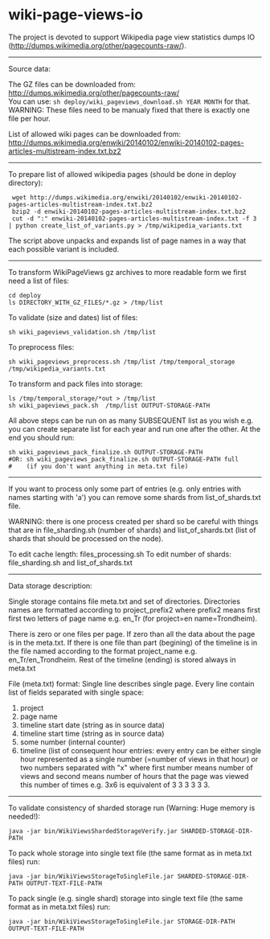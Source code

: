 wiki-page-views-io
==================

The project is devoted to support Wikipedia page view statistics dumps IO 
(http://dumps.wikimedia.org/other/pagecounts-raw/). 

-----------------------------------------------------------------------------------------------------------------

Source data:

The GZ files can be downloaded from:
    http://dumps.wikimedia.org/other/pagecounts-raw/    
You can use: `sh deploy/wiki_pageviews_download.sh YEAR MONTH` for that.
WARNING: These files need to be manualy fixed that there is exactly one file per hour.

List of allowed wiki pages can be downloaded from:
    http://dumps.wikimedia.org/enwiki/20140102/enwiki-20140102-pages-articles-multistream-index.txt.bz2

-----------------------------------------------------------------------------------------------------------------

To prepare list of allowed wikipedia pages (should be done in deploy directory):

     wget http://dumps.wikimedia.org/enwiki/20140102/enwiki-20140102-pages-articles-multistream-index.txt.bz2
     bzip2 -d enwiki-20140102-pages-articles-multistream-index.txt.bz2
     cut -d ":" enwiki-20140102-pages-articles-multistream-index.txt -f 3 | python create_list_of_variants.py > /tmp/wikipedia_variants.txt

The script above unpacks and expands list of page names in a way that each possible variant is included.

-----------------------------------------------------------------------------------------------------------------

To transform WikiPageViews gz archives to more readable form we first need a list of files:

    cd deploy
    ls DIRECTORY_WITH_GZ_FILES/*.gz > /tmp/list

To validate (size and dates) list of files:

    sh wiki_pageviews_validation.sh /tmp/list

To preprocess files:

    sh wiki_pageviews_preprocess.sh /tmp/list /tmp/temporal_storage /tmp/wikipedia_variants.txt

To transform and pack files into storage:

    ls /tmp/temporal_storage/*out > /tmp/list
    sh wiki_pageviews_pack.sh  /tmp/list OUTPUT-STORAGE-PATH

All above steps can be run on as many SUBSEQUENT list as you wish e.g. you can create separate list for each year
and run one after the other.
At the end you should run:

    sh wiki_pageviews_pack_finalize.sh OUTPUT-STORAGE-PATH
    #OR: sh wiki_pageviews_pack_finalize.sh OUTPUT-STORAGE-PATH full 
    #    (if you don't want anything in meta.txt file)

-----------------------------------------------------------------------------------------------------------------

If you want to process only some part of entries (e.g. only entries with names starting with 'a')
you can remove some shards from list_of_shards.txt file. 

WARNING: there is one process created per shard so be careful with things that are in 
file_sharding.sh (number of shards) and list_of_shards.txt (list of shards that should be processed on the node). 

To edit cache length: files_processing.sh
To edit number of shards: file_sharding.sh and list_of_shards.txt

-----------------------------------------------------------------------------------------------------------------

Data storage description:

Single storage contains file meta.txt and set of directories. 
Directories names are formatted according to project_prefix2 
where prefix2 means first first two letters of page name 
e.g. en_Tr (for project=en name=Trondheim).

There is zero or one files per page. If zero than all the data about the page
is in the meta.txt. If there is one file than part (begining) 
of the timeline is in the file named
according to the format project_name e.g. en_Tr/en_Trondheim.
Rest of the timeline (ending) is stored always in meta.txt

File (meta.txt) format:
Single line describes single page. Every line contain list of fields separated with single space:
1) project
2) page name
3) timeline start date (string as in source data)
4) timeline start time (string as in source data)
5) some number (internal counter)
6) timeline (list of consequent hour entries: every entry can be either
 single hour represented as a single number (=number of views in that hour) or
 two numbers separated with "x" where first number means number of views and 
 second means number of hours that the page was viewed this number of times e.g.
 3x6 is equivalent of 3 3 3 3 3 3.
 
-----------------------------------------------------------------------------------------------------------------

To validate consistency of sharded storage run (Warning: Huge memory is needed!):

    java -jar bin/WikiViewsShardedStorageVerify.jar SHARDED-STORAGE-DIR-PATH


To pack whole storage into single text file (the same format as in meta.txt files) run:

    java -jar bin/WikiViewsStorageToSingleFile.jar SHARDED-STORAGE-DIR-PATH OUTPUT-TEXT-FILE-PATH


To pack single (e.g. single shard) storage into single text file (the same format as in meta.txt files) run:

    java -jar bin/WikiViewsStorageToSingleFile.jar STORAGE-DIR-PATH OUTPUT-TEXT-FILE-PATH



